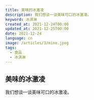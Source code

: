 ```yaml
---
title: 美味的冰激凌
description: 我们想谈一谈美味可口的冰激凌。
keyword: 冰淇淋
created_at: 2021-12-24T00:00
updated_at: 2021-12-25T00:00
date: 2021-12-24
language: cn
image: /articles/3/mine.jpeg
tags:
  - 食品
  - 冰淇淋
---
```


## 美味的冰激凌

我们想谈一谈美味可口的冰激凌。
